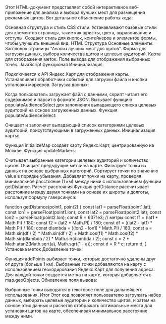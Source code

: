 Этот HTML-документ представляет собой интерактивное веб-приложение для анализа и выбора лучших мест для размещения рекламных щитов. Вот детальное объяснение работы кода:

Основная структура и стиль
CSS стили:
Устанавливают базовые стили для элементов страницы, такие как шрифты, цвета, выравнивание и отступы.
Создают стиль для кнопок, контейнеров и элементов формы, чтобы улучшить внешний вид.
HTML Структура
Основные элементы:
Заголовок страницы "Анализ лучших мест для щитов".
Форма для загрузки данных, выбора количества щитов и целевых аудиторий.
Карта для отображения меток.
Поле вывода для отображения выбранных точек.
JavaScript функционал
Инициализация:

Подключается к API Яндекс.Карт для отображения карты.
Устанавливает обработчики событий для загрузки файла и кнопки установки маркеров.
Загрузка данных:

Когда пользователь загружает файл с данными, скрипт читает его содержимое и парсит в формате JSON.
Вызывает функцию populateAudienceSelect для заполнения выпадающего списка целевых аудиторий на основе загруженных данных.
Функция populateAudienceSelect:

Очищает и заполняет выпадающий список категориями целевых аудиторий, присутствующими в загруженных данных.
Инициализация карты:

Функция initializeMap создает карту Яндекс.Карт, центрированную на Москве.
Функция updateMarkers:

Считывает выбранные категории целевых аудиторий и количество щитов.
Очищает предыдущие метки на карте.
Фильтрует точки из данных на основе выбранных категорий.
Сортирует точки по значению value в порядке убывания.
Добавляет точки на карту, проверяя минимальное расстояние (1 км) между ними с использованием функции getDistance.
Расчет расстояния
Функция getDistance рассчитывает расстояние между двумя точками на основе их широты и долготы, используя формулу гаверсинуса:

function getDistance(point1, point2) {
  const lat1 = parseFloat(point1.lat);
  const lon1 = parseFloat(point1.lon);
  const lat2 = parseFloat(point2.lat);
  const lon2 = parseFloat(point2.lon);
  const R = 6371e3; // метры
  const f1 = (lat1 * Math.PI) / 180;
  const f2 = (lat2 * Math.PI) / 180;
  const df = ((lat2 - lat1) * Math.PI) / 180;
  const dlambda = ((lon2 - lon1) * Math.PI) / 180;
  const a =
    Math.sin(df / 2) * Math.sin(df / 2) +
    Math.cos(f1) *
      Math.cos(f2) *
      Math.sin(dlambda / 2) *
      Math.sin(dlambda / 2);
  const c = 2 * Math.atan2(Math.sqrt(a), Math.sqrt(1 - a));
  const d = R * c;
  return d;
}
Установка меток
Добавление точек:

Функция addPoints выбирает точки, которые достаточно удалены друг от друга (больше 1 км).
Выбранные точки добавляются на карту с использованием геокодирования Яндекс.Карт для получения адреса.
Для каждой точки создается метка на карте, которая добавляется в map.geoObjects.
Обновление поля вывода:

Выбранные точки выводятся в текстовое поле для дальнейшего использования.
Итог
Этот код позволяет пользователю загружать набор данных, выбирать целевые аудитории и количество щитов, и затем на основе этих данных и расчетов отображать оптимальные места для установки щитов на карте, обеспечивая минимальное расстояние между ними.